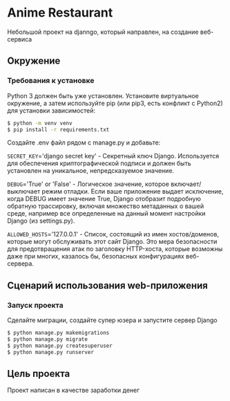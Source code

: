 # Anime Restaurant

Небольшой проект на djanngo, который направлен, на создание веб-сервиса

## Окружение

### Требования к установке

Python 3 должен быть уже установлен. Установите виртуальное окружение, а затем используйте pip (или pip3, есть конфликт с Python2) для установки
зависимостей:
```bash
$ python -m venv venv
$ pip install -r requirements.txt
```
Создайте .env файл рядом с manage.py и добавьте:

`SECRET_KEY`='django secret key' - Секретный ключ Django. Используется для обеспечения криптографической подписи и
должен быть установлен на уникальное, непредсказуемое значение.

`DEBUG`='True' or 'False' - Логическое значение, которое включает/выключает режим отладки. Если ваше приложение выдает
исключение, когда DEBUG имеет значение True, Django отобразит подробную обратную трассировку, включая множество
метаданных о вашей среде, например все определенные на данный момент настройки Django (из settings.py).

`ALLOWED_HOSTS`='127.0.0.1' - Список, состоящий из имен хостов/доменов, которые могут обслуживать этот сайт Django. Это
мера безопасности для предотвращения атак по заголовку HTTP-хоста, которые возможны даже при многих, казалось бы,
безопасных конфигурациях веб-сервера.
## Сценарий использования web-приложения

### Запуск проекта
Сделайте миграции, создайте супер юзера и запустите сервер Django
```bash
$ python manage.py makemigrations
$ python manage.py migrate
$ python manage.py createsuperuser
$ python manage.py runserver
```
## Цель проекта

Проект написан в качестве заработки денег
